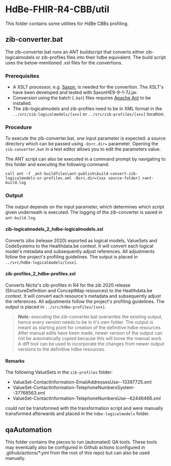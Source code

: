 # HdBe-FHIR-R4-CBB/util
This folder contains some utilities for HdBe CBBs profiling.

## zib-converter.bat

The zib-converter.bat runs an ANT buildscript that converts either zib-logicalmodels or zib-profiles files into their hdbe equivalent. The build script uses the below-mentioned .xsl files for the convertions. 

### Prerequisites

- A XSLT processor, e.g. [Saxon](https://www.saxonica.com/welcome/welcome.xml), is needed for the convertion. The XSLT's have been developed and tested with SaxonHE9-9-1-7J.jar.
- Conversion using the batch (`.bat`) files requires [Apache Ant](https://ant.apache.org/) to be installed.
- The zib-logicalmodels and zib-profiles need to be in XML format in the `../src/zib-logicalmodels/[xxx]` or `../src/zib-profiles/[xxx]` location.

### Procedure

To execute the zib-converter.bat, one input parameter is expected: a source directory which can be passed using `-Dsrc.dir=` parameter. Opening the `zib-converter.bat` in a text editor allows you to edit the parameters value.

The ANT script can also be executed in a command prompt by navigating to this folder and executing the following command:

```
call ant -f _ant-buildfiles\ant-publish\build-convert-zib-logicalmodels-or-profiles.xml -Dsrc.dir=[xxx source-folder] >ant-build.log
```

### Output

The output depends on the input parameter, which determines which script given underneath is executed. The logging of the zib-converter is saved in `ant-build.log`.

#### zib-logicalmodels_2_hdbe-logicalmodels.xsl
Converts zibs (release 2020) exported as logical models, ValueSets and CodeSystems to the Healthdata.be context. It will convert each logical model's metadata and subsequently adjust references. All adjustments follow the project's profiling guidelines. The output is placed in `../src/hdbe-logicalmodels/[xxx]`.


#### zib-profiles_2_hdbe-profiles.xsl
Converts Nictiz's zib-profiles in R4 for the zib 2020 release (StructureDefinition and ConceptMap resources) to the Healthdata.be context. It will convert each resource's metadata and subsequently adjust the references. All adjustments follow the project's profiling guidelines. The output is placed in `../src/hdbe-profiles/[xxx]`.

> **_Note:_** executing the zib-converter.bat overwrites the existing output, hence every version needs to be in it's own folder. The output is meant as starting point for creation of the definitive hdbe resources. After manual edits have been made, newer version of the output can not be automatically copied because this will loose the manual work. A diff tool can be used to incorporate the changes from newer output versions to the definitive hdbe resources.  

#### Remarks

The following ValueSets in the `zib-profiles` folder: 
- ValueSet-ContactInformation-EmailAddressesUse--13397725.xml
- ValueSet-ContactInformation-TelephoneNumbersSystem--37768563.xml 
- ValueSet-ContactInformation-TelephoneNumbersUse--62446466.xml

could not be transformed with the transformation script and were manually transformed afterwards and placed in the `hdbe-logicalmodels` folder.


## qaAutomation
This folder contains the pieces to run (automated) QA tools. These tools may eventually also be configured in Github actions (configured in .github/actions/*.yml from the root of this repo) but can also be used manually. 
